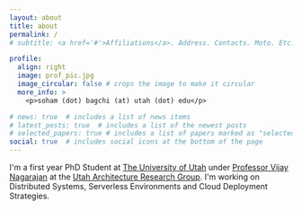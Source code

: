```yaml
---
layout: about
title: about
permalink: /
# subtitle: <a href='#'>Affiliations</a>. Address. Contacts. Moto. Etc.

profile:
  align: right
  image: prof_pic.jpg
  image_circular: false # crops the image to make it circular
  more_info: >
    <p>soham (dot) bagchi (at) utah (dot) edu</p>

# news: true  # includes a list of news items
# latest_posts: true  # includes a list of the newest posts
# selected_papers: true # includes a list of papers marked as "selected={true}"
social: true  # includes social icons at the bottom of the page
---
```


I'm a first year PhD Student at [The University of Utah](https://www.utah.edu/) under [Professor Vijay Nagarajan](https://users.cs.utah.edu/~vijay/) at the [Utah Architecture Research Group](https://arch.cs.utah.edu/). I'm working on Distributed Systems, Serverless Environments and Cloud Deployment Strategies. 